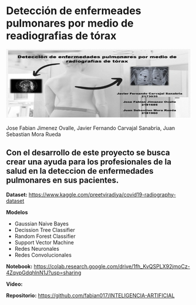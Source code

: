# Detección de enfermeades pulmonares por medio de readiografias de tórax

![Image text](https://github.com/fabian017/INTELIGENCIA-ARTIFICIAL/blob/main/img/Banner.png)

Jose Fabian Jimenez Ovalle, Javier Fernando Carvajal Sanabria, Juan Sebastian Mora Rueda

## Con el desarrollo de este proyecto se busca crear una ayuda para los profesionales de la salud en la deteccion de enfermedades pulmonares en sus pacientes.

**Dataset:** https://www.kaggle.com/preetviradiya/covid19-radiography-dataset 

**Modelos**
* Gaussian Naive Bayes
* Decission Tree Classifier
* Random Forest Classifier
* Support Vector Machine
* Redes Neuronales
* Redes Convolucionales

**Notebook:** https://colab.research.google.com/drive/1fh_KvQSPLX92jmoCz-4ZqvpGdqhlnN1J?usp=sharing

**Video:** 

**Repositorio:** https://github.com/fabian017/INTELIGENCIA-ARTIFICIAL
